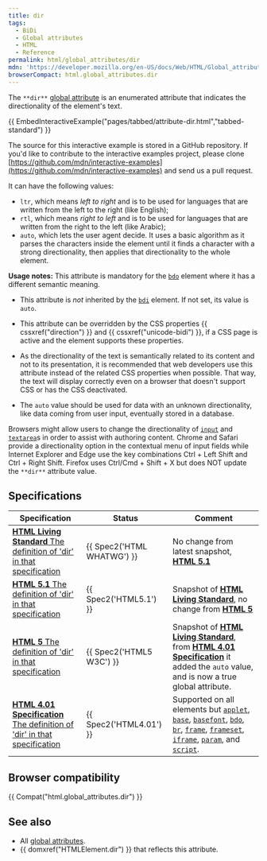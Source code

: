 ```yaml
---
title: dir
tags:
  - BiDi
  - Global attributes
  - HTML
  - Reference
permalink: html/global_attributes/dir
mdn: 'https://developer.mozilla.org/en-US/docs/Web/HTML/Global_attributes/dir'
browserCompact: html.global_attributes.dir
---
```

The `**dir**` [global attribute](/html/global_attributes) is an enumerated attribute that indicates the directionality of the element's text.

{{ EmbedInteractiveExample("pages/tabbed/attribute-dir.html","tabbed-standard") }}

The source for this interactive example is stored in a GitHub repository. If you'd like to contribute to the interactive examples project, please clone [https://github.com/mdn/interactive-examples](https://github.com/mdn/interactive-examples) and send us a pull request.

It can have the following values:

-   `ltr`, which means _left to right_ and is to be used for languages that are written from the left to the right (like English);
-   `rtl`, which means _right to left_ and is to be used for languages that are written from the right to the left (like Arabic);
-   `auto`, which lets the user agent decide. It uses a basic algorithm as it parses the characters inside the element until it finds a character with a strong directionality, then applies that directionality to the whole element.

**Usage notes:** This attribute is mandatory for the [`bdo`](/html/element/bdo/) element where it has a different semantic meaning.

-   This attribute is _not_ inherited by the [`bdi`](/html/element/bdi/) element. If not set, its value is `auto`.
    
-   This attribute can be overridden by the CSS properties {{ cssxref("direction")  }} and {{ cssxref("unicode-bidi")  }}, if a CSS page is active and the element supports these properties.
    
-   As the directionality of the text is semantically related to its content and not to its presentation, it is recommended that web developers use this attribute instead of the related CSS properties when possible. That way, the text will display correctly even on a browser that doesn't support CSS or has the CSS deactivated.
    
-   The `auto` value should be used for data with an unknown directionality, like data coming from user input, eventually stored in a database.
    

Browsers might allow users to change the directionality of [`input`](/html/element/input/) and [`textarea`](/html/element/textarea/)s in order to assist with authoring content. Chrome and Safari provide a directionality option in the contextual menu of input fields while Internet Explorer and Edge use the key combinations Ctrl + Left Shift and Ctrl + Right Shift. Firefox uses Ctrl/Cmd + Shift + X but does NOT update the `**dir**` attribute value.

## Specifications

| Specification | Status | Comment |
| --- | --- | --- |
| [**HTML Living Standard** The definition of 'dir' in that specification](https://html.spec.whatwg.org/multipage/dom.html#the-dir-attribute) | {{ Spec2('HTML WHATWG') }} | No change from latest snapshot, [**HTML 5.1**](https://www.w3.org/TR/html51/) |
| [**HTML 5.1** The definition of 'dir' in that specification](https://www.w3.org/TR/html51/dom.html#the-dir-attribute) | {{ Spec2('HTML5.1') }} | Snapshot of [**HTML Living Standard**](https://html.spec.whatwg.org/multipage/), no change from [**HTML 5**](https://www.w3.org/TR/html52/) |
| [**HTML 5** The definition of 'dir' in that specification](https://www.w3.org/TR/html52/dom.html#the-dir-attribute) | {{ Spec2('HTML5 W3C') }} | Snapshot of [**HTML Living Standard**](https://html.spec.whatwg.org/multipage/), from [**HTML 4.01 Specification**](https://www.w3.org/TR/html401/) it added the `auto` value, and is now a true global attribute. |
| [**HTML 4.01 Specification** The definition of 'dir' in that specification](https://www.w3.org/TR/html401/dirlang.html#h-8.2) | {{ Spec2('HTML4.01') }} | Supported on all elements but [`applet`](/html/element/applet/), [`base`](/html/element/base/), [`basefont`](/html/element/basefont/), [`bdo`](/html/element/bdo/), [`br`](/html/element/br/), [`frame`](/html/element/frame/), [`frameset`](/html/element/frameset/), [`iframe`](/html/element/iframe/), [`param`](/html/element/param/), and [`script`](/html/element/script/). |

## Browser compatibility

{{ Compat("html.global_attributes.dir") }}

## See also

-   All [global attributes](/html/global_attributes).
-   {{ domxref("HTMLElement.dir") }} that reflects this attribute.